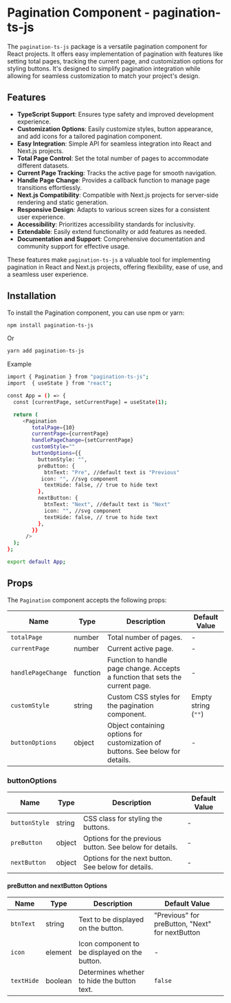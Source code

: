 # Pagination Component - pagination-ts-js

The `pagination-ts-js` package is a versatile pagination component for React projects. It offers easy implementation of pagination with features like setting total pages, tracking the current page, and customization options for styling buttons. It's designed to simplify pagination integration while allowing for seamless customization to match your project's design.

## Features

- **TypeScript Support**: Ensures type safety and improved development experience.
- **Customization Options**: Easily customize styles, button appearance, and add icons for a tailored pagination component.
- **Easy Integration**: Simple API for seamless integration into React and Next.js projects.
- **Total Page Control**: Set the total number of pages to accommodate different datasets.
- **Current Page Tracking**: Tracks the active page for smooth navigation.
- **Handle Page Change**: Provides a callback function to manage page transitions effortlessly.
- **Next.js Compatibility**: Compatible with Next.js projects for server-side rendering and static generation.
- **Responsive Design**: Adapts to various screen sizes for a consistent user experience.
- **Accessibility**: Prioritizes accessibility standards for inclusivity.
- **Extendable**: Easily extend functionality or add features as needed.
- **Documentation and Support**: Comprehensive documentation and community support for effective usage.

These features make `pagination-ts-js` a valuable tool for implementing pagination in React and Next.js projects, offering flexibility, ease of use, and a seamless user experience.

## Installation

To install the Pagination component, you can use npm or yarn:

```bash
npm install pagination-ts-js
```

Or

```bash
yarn add pagination-ts-js
```

Example

```bash
import { Pagination } from "pagination-ts-js";
import  { useState } from "react";

const App = () => {
  const [currentPage, setCurrentPage] = useState(1);

  return (
     <Pagination
        totalPage={10}
        currentPage={currentPage}
        handlePageChange={setCurrentPage}
        customStyle=""
        buttonOptions={{
          buttonStyle: "",
          preButton: {
            btnText: "Pre", //default text is "Previous"
           icon: "", //svg component
            textHide: false, // true to hide text
          },
          nextButton: {
            btnText: "Next", //default text is "Next"
            icon: "", //svg component
            textHide: false, // true to hide text
          },
        }}
      />
  );
};

export default App;
```

## Props

The `Pagination` component accepts the following props:

| Name               | Type     | Description                                                                    | Default Value       |
| ------------------ | -------- | ------------------------------------------------------------------------------ | ------------------- |
| `totalPage`        | number   | Total number of pages.                                                         | -                   |
| `currentPage`      | number   | Current active page.                                                           | -                   |
| `handlePageChange` | function | Function to handle page change. Accepts a function that sets the current page. | -                   |
| `customStyle`      | string   | Custom CSS styles for the pagination component.                                | Empty string (`""`) |
| `buttonOptions`    | object   | Object containing options for customization of buttons. See below for details. | -                   |

### buttonOptions

| Name          | Type   | Description                                             | Default Value |
| ------------- | ------ | ------------------------------------------------------- | ------------- |
| `buttonStyle` | string | CSS class for styling the buttons.                      | -             |
| `preButton`   | object | Options for the previous button. See below for details. | -             |
| `nextButton`  | object | Options for the next button. See below for details.     | -             |

#### preButton and nextButton Options

| Name       | Type    | Description                                   | Default Value                                   |
| ---------- | ------- | --------------------------------------------- | ----------------------------------------------- |
| `btnText`  | string  | Text to be displayed on the button.           | "Previous" for preButton, "Next" for nextButton |
| `icon`     | element | Icon component to be displayed on the button. | -                                               |
| `textHide` | boolean | Determines whether to hide the button text.   | `false`                                         |
